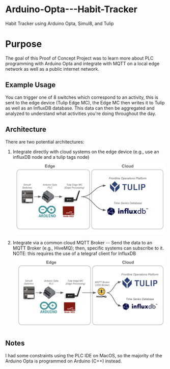 # Arduino-Opta---Habit-Tracker
Habit Tracker using Arduino Opta, Simul8, and Tulip

# Purpose
The goal of this Proof of Concept Project was to learn more about PLC programming with Arduino Opta and integrate with MQTT on a local edge network as well as a public internet network.

## Example Usage
You can trigger one of 8 switches which correspond to an activity, this is sent to the edge device (Tulip Edge MC), the Edge MC then writes it to Tulip as well as an InfluxDB database. This data can then be aggregated and analyzed to understand what activities you're doing throughout the day.

## Architecture
There are two potential architectures:
1. Integrate directly with cloud systems on the edge device (e.g., use an influxDB node and a tulip tags node)
![direct-integration](./images/habit-tracker-direct-integration.png)

2. Integrate via a common cloud MQTT Broker -- Send the data to an MQTT Broker (e.g., HiveMQ); then, specific systems can subscribe to it. NOTE: this requires the use of a telegraf client for InfluxDB
![direct-integration](./images/habit-tracker-uns-architecture.png)


## Notes
I had some constraints using the PLC IDE on MacOS, so the majority of the Arduino Opta is programmed on Arduino (C++) instead.